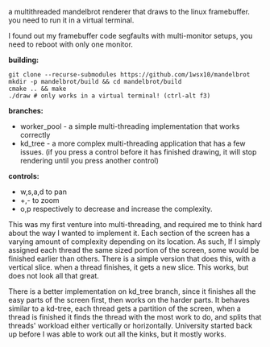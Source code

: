 
a multithreaded mandelbrot renderer that draws to the linux framebuffer.
you need to run it in a virtual terminal.

I found out my framebuffer code segfaults with multi-monitor setups, you need to reboot with only one monitor.

**building:**

    git clone --recurse-submodules https://github.com/1wsx10/mandelbrot
    mkdir -p mandelbrot/build && cd mandelbrot/build
    cmake .. && make
    ./draw # only works in a virtual terminal! (ctrl-alt f3)

**branches:**

  * worker_pool - a simple multi-threading implementation that works correctly
  * kd_tree - a more complex multi-threading application that has a few issues. (if you press a control before it has finished drawing, it will stop rendering until you press another control)

**controls:**

  * w,s,a,d to pan
  * +,- to zoom
  * o,p respectively to decrease and increase the complexity.

This was my first venture into multi-threading, and required me to think hard about the way I wanted to implement it. Each section of the screen has a varying amount of complexity depending on its location. As such, If I simply assigned each thread the same sized portion of the screen, some would be finished earlier than others. There is a simple version that does this, with a vertical slice. when a thread finishes, it gets a new slice. This works, but does not look all that great.

There is a better implementation on kd_tree branch, since it finishes all the easy parts of the screen first, then works on the harder parts. It behaves similar to a kd-tree, each thread gets a partition of the screen, when a thread is finished it finds the thread with the most work to do, and splits that threads' workload either vertically or horizontally. University started back up before I was able to work out all the kinks, but it mostly works.
